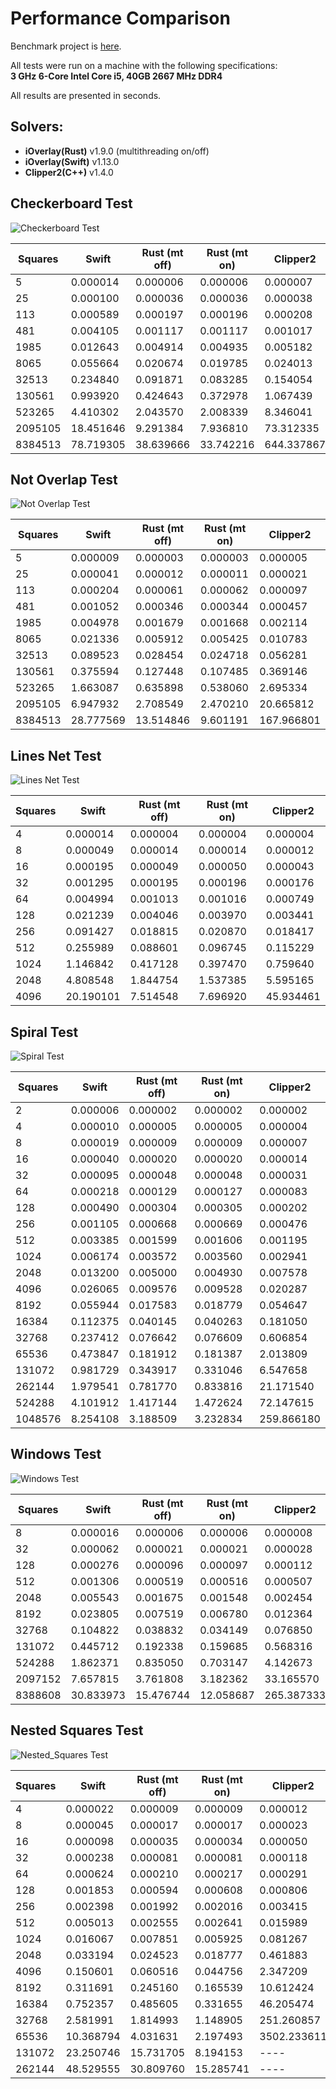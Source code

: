 # Performance Comparison

Benchmark project is [here](https://github.com/iShape-Rust/iOverlayPerformance).

All tests were run on a machine with the following specifications:  
**3 GHz 6-Core Intel Core i5, 40GB 2667 MHz DDR4**  

All results are presented in seconds.

## Solvers:

- **iOverlay(Rust)** v1.9.0 (multithreading on/off)
- **iOverlay(Swift)**  v1.13.0
- **Clipper2(C++)**  v1.4.0


## Checkerboard Test

![Checkerboard Test](test_0.svg)

| Squares | Swift        | Rust (mt off) | Rust (mt on) | Clipper2      |
|---------|--------------|---------------|--------------|---------------|
| 5       | 0.000014     | 0.000006      | 0.000006     | 0.000007      |
| 25      | 0.000100     | 0.000036      | 0.000036     | 0.000038      |
| 113     | 0.000589     | 0.000197      | 0.000196     | 0.000208      |
| 481     | 0.004105     | 0.001117      | 0.001117     | 0.001017      |
| 1985    | 0.012643     | 0.004914      | 0.004935     | 0.005182      |
| 8065    | 0.055664     | 0.020674      | 0.019785     | 0.024013      |
| 32513   | 0.234840     | 0.091871      | 0.083285     | 0.154054      |
| 130561  | 0.993920     | 0.424643      | 0.372978     | 1.067439      |
| 523265  | 4.410302     | 2.043570      | 2.008339     | 8.346041      |
| 2095105 | 18.451646    | 9.291384      | 7.936810     | 73.312335     |
| 8384513 | 78.719305    | 38.639666     | 33.742216    | 644.337867    |


## Not Overlap Test

![Not Overlap Test](test_1.svg)

| Squares | Swift        | Rust (mt off)    |  Rust (mt on) | Clipper2     |
|---------|--------------|------------------|---------------|--------------|
| 5       | 0.000009     | 0.000003         | 0.000003      | 0.000005     |
| 25      | 0.000041     | 0.000012         | 0.000011      | 0.000021     |
| 113     | 0.000204     | 0.000061         | 0.000062      | 0.000097     |
| 481     | 0.001052     | 0.000346         | 0.000344      | 0.000457     |
| 1985    | 0.004978     | 0.001679         | 0.001668      | 0.002114     |
| 8065    | 0.021336     | 0.005912         | 0.005425      | 0.010783     |
| 32513   | 0.089523     | 0.028454         | 0.024718      | 0.056281     |
| 130561  | 0.375594     | 0.127448         | 0.107485      | 0.369146     |
| 523265  | 1.663087     | 0.635898         | 0.538060      | 2.695334     |
| 2095105 | 6.947932     | 2.708549         | 2.470210      | 20.665812    |
| 8384513 | 28.777569    | 13.514846        | 9.601191      | 167.966801   |


## Lines Net Test

![Lines Net Test](test_2.svg)

| Squares | Swift        | Rust (mt off)    | Rust (mt on) | Clipper2   |
|---------|--------------|------------------|--------------|------------|
| 4       | 0.000014     | 0.000004         | 0.000004     | 0.000004   |
| 8       | 0.000049     | 0.000014         | 0.000014     | 0.000012   |
| 16      | 0.000195     | 0.000049         | 0.000050     | 0.000043   |
| 32      | 0.001295     | 0.000195         | 0.000196     | 0.000176   |
| 64      | 0.004994     | 0.001013         | 0.001016     | 0.000749   |
| 128     | 0.021239     | 0.004046         | 0.003970     | 0.003441   |
| 256     | 0.091427     | 0.018815         | 0.020870     | 0.018417   |
| 512     | 0.255989     | 0.088601         | 0.096745     | 0.115229   |
| 1024    | 1.146842     | 0.417128         | 0.397470     | 0.759640   |
| 2048    | 4.808548     | 1.844754         | 1.537385     | 5.595165   |
| 4096    | 20.190101    | 7.514548         | 7.696920     | 45.934461  |


## Spiral Test

![Spiral Test](test_3.svg)

| Squares | Swift      | Rust (mt off) | Rust (mt on) | Clipper2    |
|---------|------------|---------------|--------------|-------------|
| 2       | 0.000006   | 0.000002      | 0.000002     | 0.000002    |
| 4       | 0.000010   | 0.000005      | 0.000005     | 0.000004    |
| 8       | 0.000019   | 0.000009      | 0.000009     | 0.000007    |
| 16      | 0.000040   | 0.000020      | 0.000020     | 0.000014    |
| 32      | 0.000095   | 0.000048      | 0.000048     | 0.000031    |
| 64      | 0.000218   | 0.000129      | 0.000127     | 0.000083    |
| 128     | 0.000490   | 0.000304      | 0.000305     | 0.000202    |
| 256     | 0.001105   | 0.000668      | 0.000669     | 0.000476    |
| 512     | 0.003385   | 0.001599      | 0.001606     | 0.001195    |
| 1024    | 0.006174   | 0.003572      | 0.003560     | 0.002941    |
| 2048    | 0.013200   | 0.005000      | 0.004930     | 0.007578    |
| 4096    | 0.026065   | 0.009576      | 0.009528     | 0.020287    |
| 8192    | 0.055944   | 0.017583      | 0.018779     | 0.054647    |
| 16384   | 0.112375   | 0.040145      | 0.040263     | 0.181050    |
| 32768   | 0.237412   | 0.076642      | 0.076609     | 0.606854    |
| 65536   | 0.473847   | 0.181912      | 0.181387     | 2.013809    |
| 131072  | 0.981729   | 0.343917      | 0.331046     | 6.547658    |
| 262144  | 1.979541   | 0.781770      | 0.833816     | 21.171540   |
| 524288  | 4.101912   | 1.417144      | 1.472624     | 72.147615   |
| 1048576 | 8.254108   | 3.188509      | 3.232834     | 259.866180  |

## Windows Test

![Windows Test](test_4.svg)

| Squares | Swift      | Rust (mt off) | Rust (mt on) | Clipper2    |
|---------|------------|---------------|--------------|-------------|
| 8       | 0.000016   | 0.000006      | 0.000006     | 0.000008    |
| 32      | 0.000062   | 0.000021      | 0.000021     | 0.000028    |
| 128     | 0.000276   | 0.000096      | 0.000097     | 0.000112    |
| 512     | 0.001306   | 0.000519      | 0.000516     | 0.000507    |
| 2048    | 0.005543   | 0.001675      | 0.001548     | 0.002454    |
| 8192    | 0.023805   | 0.007519      | 0.006780     | 0.012364    |
| 32768   | 0.104822   | 0.038832      | 0.034149     | 0.076850    |
| 131072  | 0.445712   | 0.192338      | 0.159685     | 0.568316    |
| 524288  | 1.862371   | 0.835050      | 0.703147     | 4.142673    |
| 2097152 | 7.657815   | 3.761808      | 3.182362     | 33.165570   |
| 8388608 | 30.833973  | 15.476744     | 12.058687    | 265.387333  |

## Nested Squares Test

![Nested_Squares Test](test_5.svg)

| Squares | Swift     | Rust (mt off) | Rust (mt on) | Clipper2    |
|---------|-----------|---------------|--------------|-------------|
| 4       | 0.000022  | 0.000009      | 0.000009     | 0.000012    |
| 8       | 0.000045  | 0.000017      | 0.000017     | 0.000023    |
| 16      | 0.000098  | 0.000035      | 0.000034     | 0.000050    |
| 32      | 0.000238  | 0.000081      | 0.000081     | 0.000118    |
| 64      | 0.000624  | 0.000210      | 0.000217     | 0.000291    |
| 128     | 0.001853  | 0.000594      | 0.000608     | 0.000806    |
| 256     | 0.002398  | 0.001992      | 0.002016     | 0.003415    |
| 512     | 0.005013  | 0.002555      | 0.002641     | 0.015989    |
| 1024    | 0.016067  | 0.007851      | 0.005925     | 0.081267    |
| 2048    | 0.033194  | 0.024523      | 0.018777     | 0.461883    |
| 4096    | 0.150601  | 0.060516      | 0.044756     | 2.347209    |
| 8192    | 0.311691  | 0.245160      | 0.165539     | 10.612424   |
| 16384   | 0.752357  | 0.485605      | 0.331655     | 46.205474   |
| 32768   | 2.581991  | 1.814993      | 1.148905     | 251.260857  |
| 65536   | 10.368794 | 4.031631      | 2.197493     | 3502.233611 |
| 131072  | 23.250746 | 15.731705     | 8.194153     | ----        |
| 262144  | 48.529555 | 30.809760     | 15.285741    | ----        |